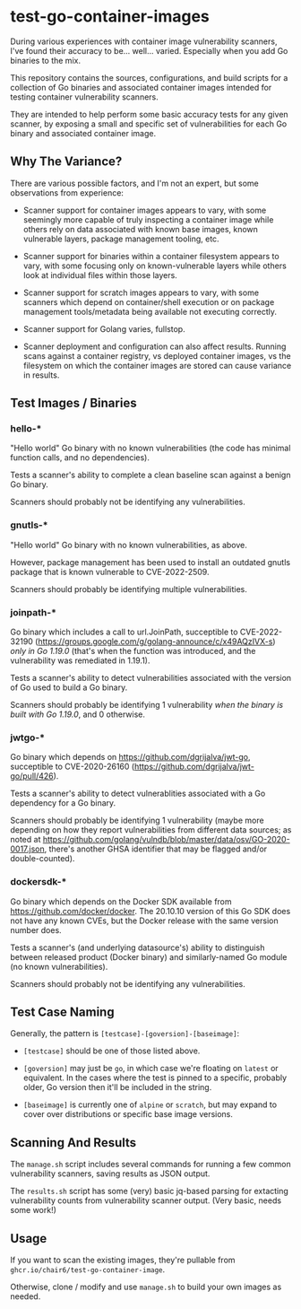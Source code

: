 # test-go-container-images

During various experiences with container image vulnerability scanners, I've found their accuracy to be... well... varied. Especially when you add Go binaries to the mix.

This repository contains the sources, configurations, and build scripts for a collection of Go binaries and associated container images intended for testing container vulnerability scanners.

They are intended to help perform some basic accuracy tests for any given scanner, by exposing a small and specific set of vulnerabilities for each Go binary and associated container image.

## Why The Variance?

There are various possible factors, and I'm not an expert, but some observations from experience:

 - Scanner support for container images appears to vary, with some seemingly more capable of truly inspecting a container image while others rely on data associated with known base images, known vulnerable layers, package management tooling, etc.

 - Scanner support for binaries within a container filesystem appears to vary, with some focusing only on known-vulnerable layers while others look at individual files within those layers.

 - Scanner support for scratch images appears to vary, with some scanners which depend on container/shell execution or on package management tools/metadata being available not executing correctly.

 - Scanner support for Golang varies, fullstop.

 - Scanner deployment and configuration can also affect results. Running scans against a container registry, vs deployed container images, vs the filesystem on which the container images are stored can cause variance in results.

## Test Images / Binaries

### hello-*

"Hello world" Go binary with no known vulnerabilities (the code has minimal function calls, and no dependencies).

Tests a scanner's ability to complete a clean baseline scan against a benign Go binary.

Scanners should probably not be identifying any vulnerabilities.

### gnutls-*

"Hello world" Go binary with no known vulnerabilities, as above.

However, package management has been used to install an outdated gnutls package that is known vulnerable to CVE-2022-2509.

Scanners should probably be identifying multiple vulnerabilities.

### joinpath-*

Go binary which includes a call to url.JoinPath, succeptible to CVE-2022-32190 (https://groups.google.com/g/golang-announce/c/x49AQzIVX-s) _only in Go 1.19.0_ (that's when the function was introduced, and the vulnerability was remediated in 1.19.1).

Tests a scanner's ability to detect vulnerabilities associated with the version of Go used to build a Go binary.

Scanners should probably be identifying 1 vulnerability _when the binary is built with Go 1.19.0_, and 0 otherwise.

### jwtgo-*

Go binary which depends on https://github.com/dgrijalva/jwt-go, succeptible to CVE-2020-26160 (https://github.com/dgrijalva/jwt-go/pull/426).

Tests a scanner's ability to detect vulnerablities associated with a Go dependency for a Go binary.

Scanners should probably be identifying 1 vulnerability (maybe more depending on how they report vulnerabilities from different data sources; as noted at https://github.com/golang/vulndb/blob/master/data/osv/GO-2020-0017.json, there's another GHSA identifier that may be flagged and/or double-counted).

### dockersdk-*

Go binary which depends on the Docker SDK available from https://github.com/docker/docker. The 20.10.10 version of this Go SDK does not have any known CVEs, but the Docker release with the same version number does.

Tests a scanner's (and underlying datasource's) ability to distinguish between released product (Docker binary) and similarly-named Go module (no known vulnerabilities).

Scanners should probably not be identifying any vulnerabilities.

## Test Case Naming

Generally, the pattern is `[testcase]-[goversion]-[baseimage]`:

 - `[testcase]` should be one of those listed above.

 - `[goversion]` may just be `go`, in which case we're floating on `latest` or equivalent. In the cases where the test is pinned to a specific, probably older, Go version then it'll be included in the string.

 - `[baseimage]` is currently one of `alpine` or `scratch`, but may expand to cover over distributions or specific base image versions.

## Scanning And Results

The `manage.sh` script includes several commands for running a few common vulnerability scanners, saving results as JSON output.

The `results.sh` script has some (very) basic jq-based parsing for extacting vulnerability counts from vulnerability scanner output. (Very basic, needs some work!)

## Usage

If you want to scan the existing images, they're pullable from `ghcr.io/chair6/test-go-container-image`.

Otherwise, clone / modify and use `manage.sh` to build your own images as needed.
